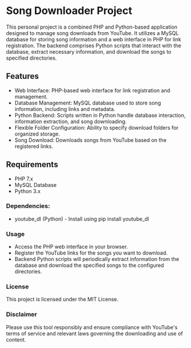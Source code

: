 # Song Downloader Project
This personal project is a combined PHP and Python-based application designed to manage song downloads from YouTube. It utilizes a MySQL database for storing song information and a web interface in PHP for link registration. The backend comprises Python scripts that interact with the database, extract necessary information, and download the songs to specified directories.

## Features
- Web Interface: PHP-based web interface for link registration and management.
- Database Management: MySQL database used to store song information, including links and metadata.
- Python Backend: Scripts written in Python handle database interaction, information extraction, and song downloading.
- Flexible Folder Configuration: Ability to specify download folders for organized storage.
- Song Download: Downloads songs from YouTube based on the registered links.
## Requirements
- PHP 7.x
- MySQL Database
- Python 3.x
### Dependencies:
- youtube_dl (Python) - Install using pip install youtube_dl

### Usage
* Access the PHP web interface in your browser.
* Register the YouTube links for the songs you want to download.
* Backend Python scripts will periodically extract information from the database and download the specified songs to the configured directories.

### License
This project is licensed under the MIT License.

### Disclaimer
Please use this tool responsibly and ensure compliance with YouTube's terms of service and relevant laws governing the downloading and use of content.
